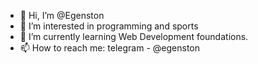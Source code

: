 - 👋 Hi, I’m @Egenston
- 👀 I’m interested in programming and sports
- 🌱 I’m currently learning Web Development foundations.
- 📫 How to reach me: telegram - @egenston
